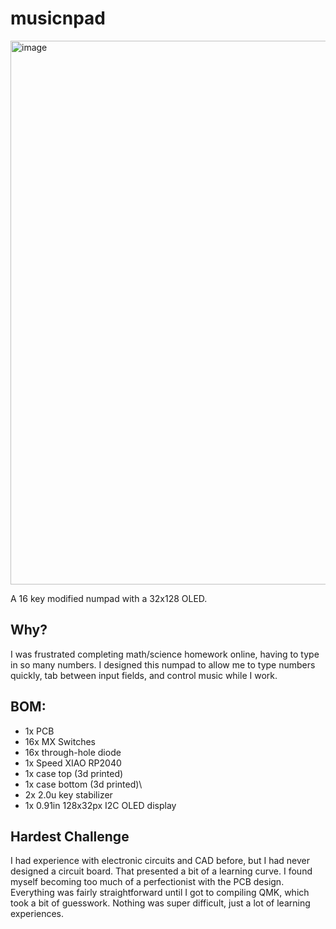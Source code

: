 # musicnpad
<img width="870" alt="image" src="https://github.com/user-attachments/assets/55dc4e86-0c62-4b0c-86dd-662498f20447" />

A 16 key modified numpad with a 32x128 OLED.

## Why?

I was frustrated completing math/science homework online, having to type in so many numbers. I designed this numpad to allow me to type numbers quickly, tab between input fields, and control music while I work.

## BOM:
- 1x PCB
- 16x MX Switches
- 16x through-hole diode
- 1x Speed XIAO RP2040
- 1x case top (3d printed)
- 1x case bottom (3d printed)\
- 2x 2.0u key stabilizer
- 1x 0.91in 128x32px I2C OLED display

## Hardest Challenge

I had experience with electronic circuits and CAD before, but I had never designed a circuit board. That presented a bit of a learning curve. I found myself becoming too much of a perfectionist with the PCB design. Everything was fairly straightforward until I got to compiling QMK, which took a bit of guesswork. Nothing was super difficult, just a lot of learning experiences.
